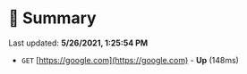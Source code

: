 # 📖 Summary
Last updated: **5/26/2021, 1:25:54 PM**

- `GET` [https://google.com](https://google.com) - **Up** (148ms)

